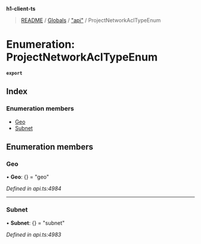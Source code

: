 **h1-client-ts**

> [README](../README.md) / [Globals](../globals.md) / ["api"](../modules/_api_.md) / ProjectNetworkAclTypeEnum

# Enumeration: ProjectNetworkAclTypeEnum

**`export`** 

## Index

### Enumeration members

* [Geo](_api_.projectnetworkacltypeenum.md#geo)
* [Subnet](_api_.projectnetworkacltypeenum.md#subnet)

## Enumeration members

### Geo

•  **Geo**: {} = "geo"

*Defined in api.ts:4984*

___

### Subnet

•  **Subnet**: {} = "subnet"

*Defined in api.ts:4983*
